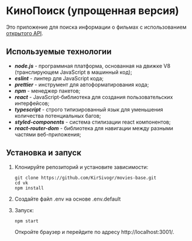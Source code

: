 # КиноПоиск (упрощенная версия)

Это приложение для поиска информации о фильмах с использованием [открытого API](https://kinopoisk.dev/).

## Используемые технологии

- **_node.js_** - программная платформа, основанная на движке V8 (транслирующем JavaScript в машинный код);
- **_eslint_** - линтер для JavaScript кода;
- **_prettier_** - инструмент для автоформатирования кода;
- **_npm_** - менеджер пакетов;
- **_react_** - JavaScript-библиотека для создания пользовательских интерфейсов;
- **_typescript_** - строго типизированный язык для уменьшения количества потенциальных багов;
- **_styled-components_** - система стилизации react компонентов;
- **_react-router-dom_** - библиотека для навигации между разными частями веб-приложения;

## Установка и запуск

1. Клонируйте репозиторий и установите зависимости:

   ```
   git clone https://github.com/KirSivogr/movies-base.git
   cd vk
   npm install
   ```

2. Создайте файл .env на основе .env.default

3. Запуск:
   ```
   npm start
   ```
   Откройте браузер и перейдите по адресу http://localhost:3001/.
